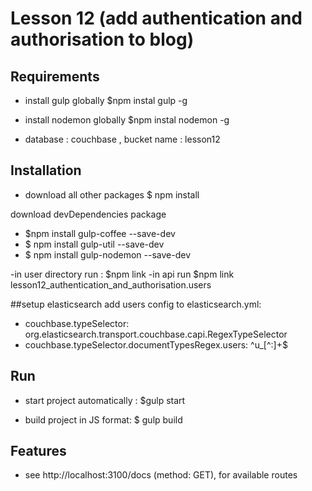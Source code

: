 # Lesson 12 (add authentication and authorisation to blog)

## Requirements
- install gulp globally 
  $npm instal gulp -g

- install nodemon globally
  $npm instal nodemon -g

- database : couchbase , bucket name : lesson12

## Installation
- download all other packages
  $ npm install

download devDependencies package
- $npm install gulp-coffee --save-dev
- $ npm install gulp-util --save-dev
- $ npm install gulp-nodemon --save-dev

-in user directory run : $npm link 
-in api run $npm link lesson12_authentication_and_authorisation.users

##setup elasticsearch
add users config to elasticsearch.yml:

- couchbase.typeSelector: org.elasticsearch.transport.couchbase.capi.RegexTypeSelector
- couchbase.typeSelector.documentTypesRegex.users: ^u_[^:]+$

## Run 
- start project automatically :
  $gulp start

-  build project in JS format:
  $ gulp build

## Features 
- see http://localhost:3100/docs (method: GET), for available routes



